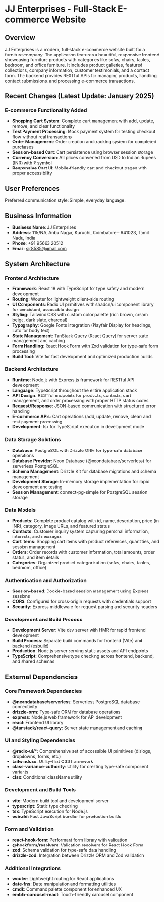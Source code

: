 # JJ Enterprises - Full-Stack E-commerce Website

## Overview

JJ Enterprises is a modern, full-stack e-commerce website built for a furniture company. The application features a beautiful, responsive frontend showcasing furniture products with categories like sofas, chairs, tables, bedroom, and office furniture. It includes product galleries, featured collections, company information, customer testimonials, and a contact form. The backend provides RESTful APIs for managing products, handling contact submissions, and processing e-commerce transactions.

## Recent Changes (Latest Update: January 2025)

### E-commerce Functionality Added
- **Shopping Cart System**: Complete cart management with add, update, remove, and clear functionality
- **Test Payment Processing**: Mock payment system for testing checkout flow without real transactions
- **Order Management**: Order creation and tracking system for completed purchases
- **Session-based Cart**: Cart persistence using browser session storage
- **Currency Conversion**: All prices converted from USD to Indian Rupees (INR) with ₹ symbol
- **Responsive Cart UI**: Mobile-friendly cart and checkout pages with proper accessibility

## User Preferences

Preferred communication style: Simple, everyday language.

## Business Information
- **Business Name**: JJ Enterprises
- **Address**: 115/NA, Anbu Nagar, Kuruchi, Coimbatore – 641023, Tamil Nadu, India
- **Phone**: +91 95663 20512
- **Email**: sjr8585@gmail.com

## System Architecture

### Frontend Architecture
- **Framework**: React 18 with TypeScript for type safety and modern development
- **Routing**: Wouter for lightweight client-side routing
- **UI Components**: Radix UI primitives with shadcn/ui component library for consistent, accessible design
- **Styling**: Tailwind CSS with custom color palette (rich brown, cream beige, dark slate, charcoal)
- **Typography**: Google Fonts integration (Playfair Display for headings, Lato for body text)
- **State Management**: TanStack Query (React Query) for server state management and caching
- **Form Handling**: React Hook Form with Zod validation for type-safe form processing
- **Build Tool**: Vite for fast development and optimized production builds

### Backend Architecture
- **Runtime**: Node.js with Express.js framework for RESTful API development
- **Language**: TypeScript throughout the entire application stack
- **API Design**: RESTful endpoints for products, contacts, cart management, and order processing with proper HTTP status codes
- **Request/Response**: JSON-based communication with structured error handling
- **E-commerce APIs**: Cart operations (add, update, remove, clear) and test payment processing
- **Development**: tsx for TypeScript execution in development mode

### Data Storage Solutions
- **Database**: PostgreSQL with Drizzle ORM for type-safe database operations
- **Database Provider**: Neon Database (@neondatabase/serverless) for serverless PostgreSQL
- **Schema Management**: Drizzle Kit for database migrations and schema management
- **Development Storage**: In-memory storage implementation for rapid development and testing
- **Session Management**: connect-pg-simple for PostgreSQL session storage

### Data Models
- **Products**: Complete product catalog with id, name, description, price (in INR), category, image URLs, and featured status
- **Contacts**: Customer inquiry system capturing personal information, interests, and messages
- **Cart Items**: Shopping cart items with product references, quantities, and session management
- **Orders**: Order records with customer information, total amounts, order status, and item details
- **Categories**: Organized product categorization (sofas, chairs, tables, bedroom, office)

### Authentication and Authorization
- **Session-based**: Cookie-based session management using Express sessions
- **CORS**: Configured for cross-origin requests with credentials support
- **Security**: Express middleware for request parsing and security headers

### Development and Build Process
- **Development Server**: Vite dev server with HMR for rapid frontend development
- **Build Process**: Separate build commands for frontend (Vite) and backend (esbuild)
- **Production**: Node.js server serving static assets and API endpoints
- **TypeScript**: Comprehensive type checking across frontend, backend, and shared schemas

## External Dependencies

### Core Framework Dependencies
- **@neondatabase/serverless**: Serverless PostgreSQL database connectivity
- **drizzle-orm**: Type-safe ORM for database operations
- **express**: Node.js web framework for API development
- **react**: Frontend UI library
- **@tanstack/react-query**: Server state management and caching

### UI and Styling Dependencies
- **@radix-ui/***: Comprehensive set of accessible UI primitives (dialogs, dropdowns, forms, etc.)
- **tailwindcss**: Utility-first CSS framework
- **class-variance-authority**: Utility for creating type-safe component variants
- **clsx**: Conditional className utility

### Development and Build Tools
- **vite**: Modern build tool and development server
- **typescript**: Static type checking
- **tsx**: TypeScript execution for Node.js
- **esbuild**: Fast JavaScript bundler for production builds

### Form and Validation
- **react-hook-form**: Performant form library with validation
- **@hookform/resolvers**: Validation resolvers for React Hook Form
- **zod**: Schema validation for type-safe data handling
- **drizzle-zod**: Integration between Drizzle ORM and Zod validation

### Additional Integrations
- **wouter**: Lightweight routing for React applications
- **date-fns**: Date manipulation and formatting utilities
- **cmdk**: Command palette component for enhanced UX
- **embla-carousel-react**: Touch-friendly carousel component